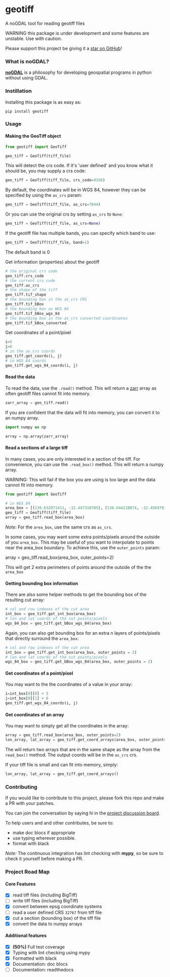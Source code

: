 # geotiff

A noGDAL tool for reading geotiff files

WARNING this package is under development and some features are unstable. Use with caution. 

Please support this project be giving it a [star on GitHub](https://github.com/Open-Source-Agriculture/geotiff)!

### What is noGDAL?

**[noGDAL](https://kipling.medium.com/nogdal-e5b60b114a1c)** is a philosophy for developing geospatial programs in python without using GDAL.

### Instillation

Installing this package is as easy as:

```
pip install geotiff
```

### Usage

#### Making the GeoTiff object

```python
from geotiff import GeoTiff

geo_tiff = GeoTiff(tiff_file)
```

This will detect the crs code. If it's 'user defined' and you know what it should be, you may supply a crs code:

```python
geo_tiff = GeoTiff(tiff_file, crs_code=4326)
```

By default, the coordinates will be in WGS 84, however they can be specified by using the `as_crs` param:

```python
geo_tiff = GeoTiff(tiff_file, as_crs=7844)
```

Or you can use the original crs by setting `as_crs` to `None`:

```python
geo_tiff = GeoTiff(tiff_file, as_crs=None)
```


If the geotiff file has multiple bands, you can specify which band to use:

```python
geo_tiff = GeoTiff(tiff_file, band=1)
```

The default band is 0


Get information (properties) about the geotiff

```python
# the original crs code
geo_tiff.crs_code
# the current crs code
geo_tiff.as_crs
# the shape of the tiff
geo_tiff.tif_shape
# the bounding box in the as_crs CRS
geo_tiff.tif_bBox
# the bounding box as WGS 84
geo_tiff.tif_bBox_wgs_84
# the bounding box in the as_crs converted coordinates
geo_tiff.tif_bBox_converted
```

Get coordinates of a point/pixel

```python
i=5
j=6
# in the as_crs coords
geo_tiff.get_coords(i, j)
# in WGS 84 coords
geo_tiff.get_wgs_84_coords(i, j)
```

#### Read the data

To read the data, use the `.read()` method. This will return a [zarr](https://zarr.readthedocs.io/en/stable/api/core.html) array as often geotiff files cannot fit into memory.

```python
zarr_array = geo_tiff.read()
```

If you are confident that the data will fit into memory, you can convert it to an numpy array. 

```python
import numpy as np

array = np.array(zarr_array)
```

#### Read a sections of a large tiff

In many cases, you are only interested in a section of the tiff. For convenience, you can use the `.read_box()` method. This will return a numpy array.

WARNING: This will fail if the box you are using is too large and the data cannot fit into memory. 

```python
from geotiff import GeoTiff

# in WGS 84
area_box = [(138.632071411, -32.447310785), (138.644218874, -32.456979174)]
geo_tiff = GeoTiff(tiff_file)
array = geo_tiff.read_box(area_box)
```

*Note:* For the `area_box`, use the same crs as `as_crs`.

In some cases, you may want some extra points/pixels around the outside of you `area_box`. This may be useful of you want to interpolate to points near the area_box boundary. To achieve this, use the `outer_points` param:

array = geo_tiff.read_box(area_box, outer_points=2)

This will get 2 extra perimeters of points around the outside of the the `area_box`

#### Getting bounding box information

There are also some helper methods to get the bounding box of the resulting cut array:

```python
# col and row indexes of the cut area
int_box = geo_tiff.get_int_box(area_box)
# lon and lat coords of the cut points/pixels
wgs_84_box = geo_tiff.get_bBox_wgs_84(area_box)
```

Again, you can also get bounding box for an extra n layers of points/pixels that directly surround the `area_box`:

```python
# col and row indexes of the cut area
int_box = geo_tiff.get_int_box(area_box, outer_points = 2)
# lon and lat coords of the cut points/pixels
wgs_84_box = geo_tiff.get_bBox_wgs_84(area_box, outer_points = 2)
```

#### Get coordinates of a point/pixel

You may want to the the coordinates of a value in your array:

```python
i=int_box[0][0] + 5
j=int_box[0][1] + 6
geo_tiff.get_wgs_84_coords(i, j)
```

#### Get coordinates of an array

You may want to simply get all the coordinates in the array:

```python
array = geo_tiff.read_box(area_box, outer_points=2)
lon_array, lat_array = geo_tiff.get_coord_arrays(area_box, outer_points=2)
```

The will return two arrays that are in the same shape as the array from the `read_box()` method. The output coords will be in the `as_crs` crs. 

If your tiff file is small and can fit into memory, simply:

```python
lon_array, lat_array = geo_tiff.get_coord_arrays()
```

### Contributing

If you would like to contribute to this project, please fork this repo and make a PR with your patches.

You can join the conversation by saying hi in the [project discussion board](https://github.com/KipCrossing/geotiff/discussions).

To help users and and other contributes, be sure to:
- make doc blocs if appropriate
- use typing wherever possible. 
- format with black

*Note:* The continuous integration has lint checking with **mypy**, so be sure to check it yourself before making a PR.

### Project Road Map

#### Core Features

- [x] read tiff files (including BigTiff)
- [ ] write tiff files (including BigTiff)
- [x] convert between epsg coordinate systems
- [ ] read a user defined CRS `32767` from tiff file
- [x] cut a section (bounding box) of the tiff file
- [x] convert the data to numpy arrays

#### Additional features

- [x] **(50%)** Full test coverage
- [x] Typing with lint checking using mypy
- [x] Formatted with black
- [x] Documentation: doc blocs
- [ ] Documentation: readthedocs
